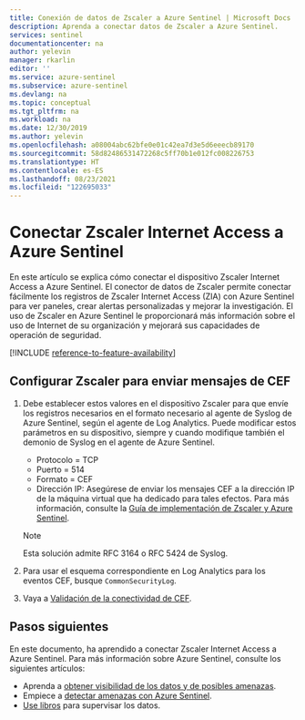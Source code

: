 ```yaml
---
title: Conexión de datos de Zscaler a Azure Sentinel | Microsoft Docs
description: Aprenda a conectar datos de Zscaler a Azure Sentinel.
services: sentinel
documentationcenter: na
author: yelevin
manager: rkarlin
editor: ''
ms.service: azure-sentinel
ms.subservice: azure-sentinel
ms.devlang: na
ms.topic: conceptual
ms.tgt_pltfrm: na
ms.workload: na
ms.date: 12/30/2019
ms.author: yelevin
ms.openlocfilehash: a08004abc62bfe0e01c42ea7d3e5d6eeecb89170
ms.sourcegitcommit: 58d82486531472268c5ff70b1e012fc008226753
ms.translationtype: HT
ms.contentlocale: es-ES
ms.lasthandoff: 08/23/2021
ms.locfileid: "122695033"
---
```

# <a name="connect-zscaler-internet-access-to-azure-sentinel"></a>Conectar Zscaler Internet Access a Azure Sentinel

En este artículo se explica cómo conectar el dispositivo Zscaler Internet Access a Azure Sentinel. El conector de datos de Zscaler permite conectar fácilmente los registros de Zscaler Internet Access (ZIA) con Azure Sentinel para ver paneles, crear alertas personalizadas y mejorar la investigación. El uso de Zscaler en Azure Sentinel le proporcionará más información sobre el uso de Internet de su organización y mejorará sus capacidades de operación de seguridad. 

[!INCLUDE [reference-to-feature-availability](includes/reference-to-feature-availability.md)]

## <a name="configure-your-zscaler-to-send-cef-messages"></a>Configurar Zscaler para enviar mensajes de CEF

1. Debe establecer estos valores en el dispositivo Zscaler para que envíe los registros necesarios en el formato necesario al agente de Syslog de Azure Sentinel, según el agente de Log Analytics. Puede modificar estos parámetros en su dispositivo, siempre y cuando modifique también el demonio de Syslog en el agente de Azure Sentinel.
    - Protocolo = TCP
    - Puerto = 514
    - Formato = CEF
    - Dirección IP: Asegúrese de enviar los mensajes CEF a la dirección IP de la máquina virtual que ha dedicado para tales efectos.
 Para más información, consulte la [Guía de implementación de Zscaler y Azure Sentinel](https://aka.ms/ZscalerCEFInstructions).
 
   > [!NOTE]
   > Esta solución admite RFC 3164 o RFC 5424 de Syslog.


1. Para usar el esquema correspondiente en Log Analytics para los eventos CEF, busque `CommonSecurityLog`.
1. Vaya a [Validación de la conectividad de CEF](troubleshooting-cef-syslog.md#validate-cef-connectivity).


## <a name="next-steps"></a>Pasos siguientes
En este documento, ha aprendido a conectar Zscaler Internet Access a Azure Sentinel. Para más información sobre Azure Sentinel, consulte los siguientes artículos:
- Aprenda a [obtener visibilidad de los datos y de posibles amenazas](get-visibility.md).
- Empiece a [detectar amenazas con Azure Sentinel](./detect-threats-built-in.md).
- [Use libros](monitor-your-data.md) para supervisar los datos.